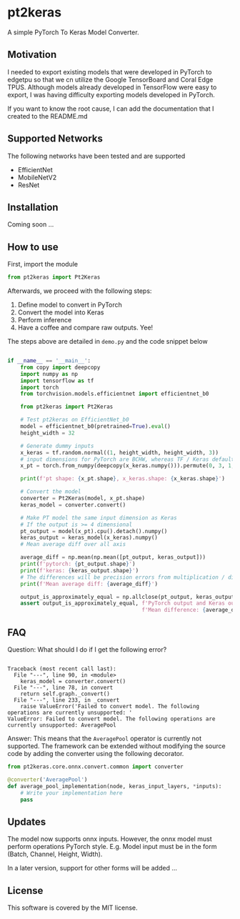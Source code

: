 # pt2keras

A simple PyTorch To Keras Model Converter. 

## Motivation

I needed to export existing models that were developed in PyTorch to edgetpu so that 
we cn utilize the Google TensorBoard and Coral Edge TPUS. Although models already developed 
in TensorFlow were easy to export, I was having difficulty exporting models developed in PyTorch.

If you want to know the root cause, I can add the documentation that I created to the README.md

## Supported Networks

The following networks have been tested and are supported

- EfficientNet
- MobileNetV2
- ResNet

## Installation 

Coming soon ...

## How to use 

First, import the module

```python
from pt2keras import Pt2Keras
```

Afterwards, we proceed with the following steps: 

1. Define model to convert in PyTorch
2. Convert the model into Keras
3. Perform inference
4. Have a coffee and compare raw outputs. Yee!

The steps above are detailed in `demo.py` and the code snippet below

```python

if __name__ == '__main__':
    from copy import deepcopy
    import numpy as np
    import tensorflow as tf
    import torch
    from torchvision.models.efficientnet import efficientnet_b0

    from pt2keras import Pt2Keras

    # Test pt2keras on EfficientNet_b0
    model = efficientnet_b0(pretrained=True).eval()
    height_width = 32

    # Generate dummy inputs
    x_keras = tf.random.normal((1, height_width, height_width, 3))
    # input dimensions for PyTorch are BCHW, whereas TF / Keras default is BHWC
    x_pt = torch.from_numpy(deepcopy(x_keras.numpy())).permute(0, 3, 1, 2)

    print(f'pt shape: {x_pt.shape}, x_keras.shape: {x_keras.shape}')

    # Convert the model
    converter = Pt2Keras(model, x_pt.shape)
    keras_model = converter.convert()

    # Make PT model the same input dimension as Keras
    # If the output is >= 4 dimensional
    pt_output = model(x_pt).cpu().detach().numpy()
    keras_output = keras_model(x_keras).numpy()
    # Mean average diff over all axis

    average_diff = np.mean(np.mean([pt_output, keras_output]))
    print(f'pytorch: {pt_output.shape}')
    print(f'keras: {keras_output.shape}')
    # The differences will be precision errors from multiplication / division
    print(f'Mean average diff: {average_diff}')

    output_is_approximately_equal = np.allclose(pt_output, keras_output, atol=1e-4)
    assert output_is_approximately_equal, f'PyTorch output and Keras output is different. ' \
                                          f'Mean difference: {average_diff}'
```

## FAQ

Question: What should I do if I get the following error?

```shell

Traceback (most recent call last):
  File "---", line 90, in <module>
    keras_model = converter.convert()
  File "---", line 78, in convert
    return self.graph._convert()
  File "---", line 233, in _convert
    raise ValueError('Failed to convert model. The following operations are currently unsupported: '
ValueError: Failed to convert model. The following operations are currently unsupported: AveragePool
```

Answer: This means that the `AveragePool` operator is currently not supported.
The framework can be extended without modifying the source code by adding the converter using the following decorator.

```python
from pt2keras.core.onnx.convert.common import converter

@converter('AveragePool')
def average_pool_implementation(node, keras_input_layers, *inputs):
    # Write your implementation here
    pass


```

## Updates

The model now supports onnx inputs. 
However, the onnx model must perform operations PyTorch style.
E.g. Model input must be in the form (Batch, Channel, Height, Width).

In a later version, support for other forms will be added ... 

## License

This software is covered by the MIT license.
